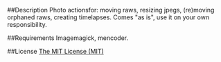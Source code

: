 ##Description
Photo actionsfor: moving raws, resizing jpegs, (re)moving orphaned raws, creating timelapses. Comes "as is", use it on your own responsibility.

##Requirements
Imagemagick, mencoder.

##License
[The MIT License (MIT)](http://opensource.org/licenses/mit-license.php)